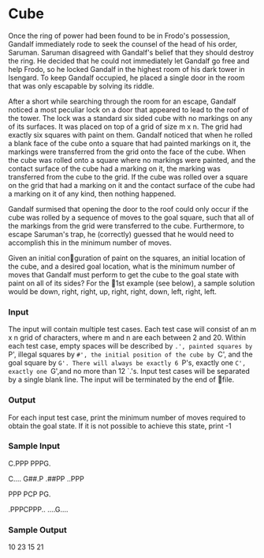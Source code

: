 # Cube


Once the ring of power had been found to be in Frodo's possession, Gandalf immediately rode to seek the counsel of the head of his order, Saruman. Saruman disagreed with Gandalf's belief that they should destroy the ring. He decided that he could not immediately let Gandalf go free and help Frodo, so he locked Gandalf in the highest room of his dark tower in Isengard. To keep Gandalf occupied, he placed a single door in the room that was only escapable by solving its riddle.

After a short while searching through the room for an escape, Gandalf noticed a most peculiar lock on a door that appeared to lead to the roof of the tower. The lock was a standard six sided cube with no markings on any of its surfaces. It was placed on top of a grid of size m x n. The grid had exactly six squares with paint on them. Gandalf noticed that when he rolled a blank face of the cube onto a square that had painted markings on it, the markings were transferred from the grid onto the face of the cube. When the cube was rolled onto a square where no markings were painted, and the contact surface of the cube had a marking on it, the marking was transferred from
the cube to the grid. If the cube was rolled over a square on the grid that had a marking on it and the contact surface of the cube had a marking on it of any kind, then nothing happened.

Gandalf surmised that opening the door to the roof could only occur if the cube was rolled by a sequence of moves to the goal square, such that all of the markings from the grid were transferred to the cube. Furthermore, to escape Saruman's trap, he (correctly) guessed that he would need to accomplish this in the minimum number of moves.

Given an initial conguration of paint on the squares, an initial location of the cube, and a
desired goal location, what is the minimum number of moves that Gandalf must perform to get the cube to the goal state with paint on all of its sides?
For the 1st example (see below), a sample solution would be down, right, right, up, right, right, down, left, right, left.

### Input
The input  will contain multiple test cases. Each test case will consist of an m x n
grid of characters, where m and n are each between 2 and 20. Within each test case, empty spaces will be described by `.', painted squares by `P', illegal squares by `#', the initial position of the cube by `C', and the goal square by `G'. There will always be exactly 6 `P's, exactly one `C', exactly one `G',and no more than 12 `.'s. Input test cases will be separated by a single blank line. The input will be terminated by the end of file.

### Output
For each input test case, print the minimum number of moves required to obtain the goal state. If it is not possible to achieve this state, print -1

### Sample Input
C.PPP
PPPG.

C....
G##.P
.##PP
..PPP

PPP
PCP
PG.

.PPPCPPP..
....G....

### Sample Output
10
23
15
21
